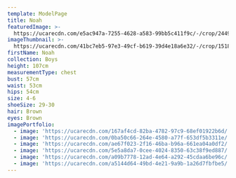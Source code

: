 ```yaml
---
template: ModelPage
title: Noah
featuredImage: >-
  https://ucarecdn.com/e5ac947a-7255-4628-a583-99bb5c411f9c/-/crop/2449x1289/0,0/-/preview/
imageThumbnail: >-
  https://ucarecdn.com/41bc7eb5-97e3-49cf-b619-39d4e18a6e32/-/crop/1518x1800/45,0/-/preview/
firstName: Noah
collection: Boys
height: 107cm
measurementType: chest
bust: 57cm
waist: 53cm
hips: 54cm
size: 4-6
shoeSize: 29-30
hair: Brown
eyes: Brown
imagePortfolio:
  - image: 'https://ucarecdn.com/167af4cd-82ba-4782-97c9-68ef01922b6d/'
  - image: 'https://ucarecdn.com/0ba50c66-264e-4580-a77f-653df5b3311e/'
  - image: 'https://ucarecdn.com/ae67f023-2f16-46ba-b96a-661ea04a0df2/'
  - image: 'https://ucarecdn.com/5e5a8da7-0cee-4024-8350-63c38f9ed887/'
  - image: 'https://ucarecdn.com/a09b7778-12ad-4e64-a292-45cdaa6be96c/'
  - image: 'https://ucarecdn.com/a5144d64-49bd-4e21-9a9b-1a26d7fbfbe5/'
---
```



